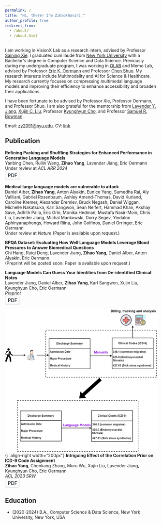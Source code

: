 ```yaml
---
permalink: /
title: "Hi, there! I'm Zihao(Gavin)."
author_profile: true
redirect_from: 
  - /about/
  - /about.html
---
```


I am working in VisionX Lab as a research intern, advised by Professor [Saining Xie](https://www.sainingxie.com/). I graduated cum laude from [New York University](https://www.nyu.edu/) with a Bachelor's degree in Computer Science and Data Science. Previously during my undergraduate program, I was working in [OLAB](https://www.nyuolab.org/) and Memo Lab, advised by Professor [Eric K. Oermann](https://nyulangone.org/doctors/1235498403/eric-k-oermann) and Professor [Chen Shuo](https://med.nyu.edu/faculty/shuo-chen). My research interests include Multimodality and AI for Science & Healthcare. My research currently focuses on compressing multimodal language models and improving their efficiency to enhance accessibility and broaden their applications.

I have been fortunate to be advised by Professor Xie, Professor Oermann, and Professor Shuo. I am also grateful for the memtorship from [Lavender Y. Jiang](https://lavenderjiang.github.io/), [Xujin C. Liu](https://scholar.google.com/citations?user=ZY-JsPoAAAAJ&hl=en), Professor [Kyunghyun Cho](https://kyunghyuncho.me/), and Professor [Samuel R. Bowman](https://cims.nyu.edu/~sbowman/index.shtml).

Email: [zy2091@nyu.edu](mailto:zy2091@nyu.edu). CV: [link](https://redagavin.github.io/files/Resume_Zihao(Gavin)_Yang.pdf).

## Publication
<style>
.button {
  background-color: white;
}
.button-4 {
  appearance: none;
  background-color: #FAFBFC;
  border: 1px solid rgba(27, 31, 35, 0.15);
  border-radius: 6px;
  box-shadow: rgba(27, 31, 35, 0.04) 0 1px 0, rgba(255, 255, 255, 0.25) 0 1px 0 inset;
  box-sizing: border-box;
  color: #24292E;
  cursor: pointer;
  display: inline-block;
  font-family: -apple-system, system-ui, "Segoe UI", Helvetica, Arial, sans-serif, "Apple Color Emoji", "Segoe UI Emoji";
  font-size: 16px;
  font-weight: 500;
  line-height: 20px;
  list-style: none;
  padding: 4px 8px;
  position: relative;
  transition: background-color 0.2s cubic-bezier(0.3, 0, 0.5, 1);
  user-select: none;
  -webkit-user-select: none;
  touch-action: manipulation;
  vertical-align: middle;
  white-space: nowrap;
  word-wrap: break-word;
}

.button-4:hover {
  background-color: #F3F4F6;
  text-decoration: none;
  transition-duration: 0.1s;
}

.button-4:disabled {
  background-color: #FAFBFC;
  border-color: rgba(27, 31, 35, 0.15);
  color: #959DA5;
  cursor: default;
}

.button-4:active {
  background-color: #EDEFF2;
  box-shadow: rgba(225, 228, 232, 0.2) 0 1px 0 inset;
  transition: none 0s;
}

.button-4:focus {
  outline: 1px transparent;
}

.button-4:before {
  display: none;
}

.button-4:-webkit-details-marker {
  display: none;
}
</style>

**Refining Packing and Shuffling Strategies for Enhanced Performance in Generative Language Models**  
Yanbing Chen, Ruilin Wang, **Zihao Yang**, Lavender Jiang, Eric Oermann  
Under review at *ACL ARR 2024*  
<button class="button-4" onclick="window.open('https://www.arxiv.org/pdf/2408.09621','_blank')">PDF</button>
<br>

**Medical large language models are vulnerable to attack**  
Daniel Alber, **Zihao Yang**, Anton Alyakin, Eunice Yang, Sumedha Rai, Aly Vallliani, Gabriel Rosenbaum, Ashley Amend-Thomas, David Kurland, Caroline Kremer, Alexander Eremiev, Bruck Negash, Daniel Wiggan, Michelle Nakatsuka, Karl Sangwon, Sean Neifert, Hammad Khan, Akshay Save, Adhith Palla, Eric Grin, Monika Hedman, Mustafa Nasir-Moin, Chris Liu, Lavender Jiang, Michal Mankowski, Dorry Segev, Yindalon Aphinyanaphongs, Howard Riina, John Golfinos, Daniel Orringer, Eric Oermann  
Under review at *Nature* (Paper is available upon request.)
<br>

**BPQA Dataset: Evaluating How Well Language Models Leverage Blood Pressures to Answer Biomedical Questions**  
Chi Hang, Ruiqi Deng, Lavender Jiang, **Zihao Yang**, Daniel Alber, Anton Alyakin, Eric Oermann  
(Preprint will be posted soon. Paper is available upon request.)
<br>

**Language Models Can Guess Your Identities from De-identified Clinical Notes**  
Lavender Jiang, Daniel Alber, **Zihao Yang**, Karl Sangwon, Xujin Liu, Kyunghyun Cho, Eric Oermann  
*Preprint*  
<button class="button-4" onclick="window.open('https://openreview.net/pdf?id=pzpHajYa67','_blank')">PDF</button>
<br>

![](images/icd9.png){: .align-right width="200px"}
**Intriguing Effect of the Correlation Prior on ICD-9 Code Assignment**  
**Zihao Yang**, Chenkang Zhang, Muru Wu, Xujin Liu, Lavender Jiang, Kyunghyun Cho, Eric Oermann  
*ACL 2023 SRW*  
<button class="button-4" onclick="window.open('https://aclanthology.org/2023.acl-srw.19.pdf','_blank')">PDF</button>
<br>

## Education
+ (2020-2024) B.A., Computer Science & Data Science, New York University, New York, USA

<br>
<br>
<br>
<script type='text/javascript' id='clustrmaps' src='//cdn.clustrmaps.com/map_v2.js?cl=ffffff&w=300&t=tt&d=wmfHjlOs3jD6Ty4NSujb7wT17y7RkgoF0vmien5dLcc&co=2d78ad&cmo=3acc3a&cmn=ff5353&ct=ffffff'></script>
